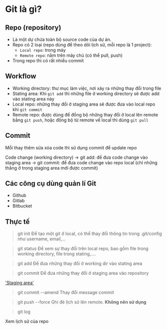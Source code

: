 # Git là gì?

## Repo (repository)
- Là một dự chứa toàn bộ source code của dự án.
- Repo có 2 loại (repo dùng để theo dõi lịch sử, mỗi repo là 1 project):
  + `Local repo`: trong máy
  + `Remote repo`: nằm trên máy chủ (có thể pull, push)
- Trong repo thì có rất nhiều commit

## Workflow
- Working directory: thư mục làm việc, nơi xảy ra những thay đổi trong file
- Stating area: Khi `git add` thì những file ở working directory sẽ được add vào stating area này
- Local repo: những thay đổi ở staging area sẽ được đưa vào local repo khi `git commit`
- Remote repo: được dùng để đồng bộ những thay đổi ở local lên remote bằng `git push`, hoặc đồng bộ từ remote về local thì dùng `git pull`


## Commit
Mỗi thay thêm sửa xóa code thì sử dụng commit để update repo

Code change (working directory)
-> git add: để đưa code change vào staging area
-> git commit: để đưa code change vào repo local (chỉ những thằng ở trong staging area mới được commit)

## Các công cụ dùng quản lí Git
- Github
- Gitlab
- Bitbucket

## Thực tế

> git init 
Để tạo một git ở local, có thể thay đổi thông tin trong .git/config như username, email,...

> git status
Để xem sự thay đổi trên local repo, bao gồm file trong working directory, file trong stating,....

> git add
Để đưa những thay đổi ở working dir vào stating area

> git commit
Để đưa những thay đổi ở staging area vào repository

['Staging area'](img/index1@2x.png)

> git commit --amend
Thay đổi message commit

> git push --force
Ghi đè lịch sử  lên remote. **Không nên sử dụng**

> git log

Xem lịch sử của repo

